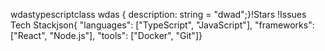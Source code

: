 wdastypescriptclass wdas {  description: string = "dwad";}!Stars !Issues Tech Stackjson{  "languages": ["TypeScript", "JavaScript"],  "frameworks": ["React", "Node.js"],  "tools": ["Docker", "Git"]}
